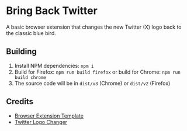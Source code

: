 # Bring Back Twitter

A basic browser extension that changes the new Twitter (X) logo back to the classic blue bird.

## Building
1. Install NPM dependencies: `npm i`
2. Build for Firefox: `npm rum build firefox` or build for Chrome: `npm run build chrome`
3. The source code will be in `dist/v3` (Chrome) or `dist/v2` (Firefox)

## Credits

- [Browser Extension Template](https://github.com/Debdut/browser-extension)
- [Twitter Logo Changer](https://github.com/huangyafei/twitter-logo-changer)
